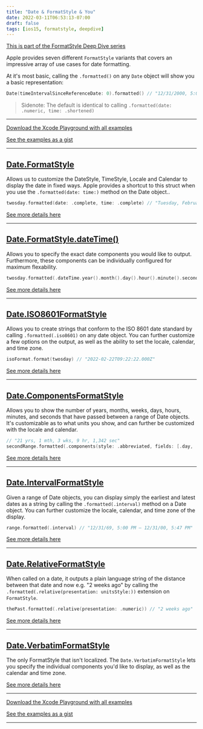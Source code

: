```yaml
---
title: "Date & FormatStyle & You"
date: 2022-03-11T06:53:13-07:00
draft: false
tags: [ios15, formatstyle, deepdive]
---
```


[This is part of the FormatStyle Deep Dive series](/posts/formatstyle-deep-dive)

Apple provides seven different `FormatStyle` variants that covers an impressive array of use cases for date formatting. 

At it's most basic, calling the `.formatted()` on any `Date` object will show you a basic representation: 

```Swift
Date(timeIntervalSinceReferenceDate: 0).formatted() // "12/31/2000, 5:00 PM"
```

> Sidenote: The default is identical to calling `.formatted(date: .numeric, time: .shortened)`

<hr>

[Download the Xcode Playground with all examples](https://github.com/brettohland/FormatStylesDeepDive/)

[See the examples as a gist](https://gist.github.com/brettohland/0bafc12c89143d5e493e349341b31e9e#file-date-formatting-swift)

<hr>

## [Date.FormatStyle](/posts/date-formatstyle)

Allows us to customize the DateStyle, TimeStyle, Locale and Calendar to display the date in fixed ways. Apple provides a shortcut to this struct when you use the `.formatted(date: time:)` method on the Date object..

```Swift
twosday.formatted(date: .complete, time: .complete) // "Tuesday, February 22, 2022, 2:22:22 AM MST"
```

[See more details here](/posts/date-formatstyle)

<hr>

## [Date.FormatStyle.dateTime()](/posts/date-formatstyledatetime)

Allows you to specify the exact date components you would like to output. Furthermore, these components can be individually configured for maximum flexability.

```Swift
twosday.formatted(.dateTime.year().month().day().hour().minute().second()) // "Feb 22, 2022, 2:22:22 AM"
````

[See more details here](/posts/date-formatstyledatetime)

<hr>

## [Date.ISO8601FormatStyle](/posts/date-iso8601formatstyle)

Allows you to create strings that conform to the ISO 8601 date standard by calling `.formatted(.iso8601)` on any date object.  You can further customize a few options on the output, as well as the ability to set the locale, calendar, and time zone.

```Swift
isoFormat.format(twosday) // "2022-02-22T09:22:22.000Z"
```

[See more details here](/posts/date-iso8601formatstyle)

<hr>

## [Date.ComponentsFormatStyle](/posts/date-componentformatstyle)

Allows you to show the number of years, months, weeks, days, hours, minutes, and seconds that have passed between a range of Date objects. It's customizable as to what units you show, and can further be customized with the locale and calendar.

```Swift
// "21 yrs, 1 mth, 3 wks, 9 hr, 1,342 sec"
secondRange.formatted(.components(style: .abbreviated, fields: [.day, .month, .year, .hour, .second, .week]))
```

[See more details here](/posts/date-componentformatstyle)

<hr>

## [Date.IntervalFormatStyle](/posts/date-intervalformatstyle)

Given a range of Date objects, you can display simply the earliest and latest dates as a string by calling the `.formatted(.interval)` method on a Date object. You can further customize the locale, calendar, and time zone of the display.

```Swift
range.formatted(.interval) // "12/31/69, 5:00 PM – 12/31/00, 5:47 PM"
```

[See more details here](/posts/date-intervalformatstyle)

<hr>

## [Date.RelativeFormatStyle](/posts/date-relativeformatstyle)

When called on a date, it outputs a plain language string of the distance between that date and now e.g. "2 weeks ago" by calling the `.formatted(.relative(presentation: unitsStyle:))` extension on `FormatStyle`.

```Swift
thePast.formatted(.relative(presentation: .numeric)) // "2 weeks ago"
````
[See more details here](/posts/date-relativeformatstyle)

<hr>

## [Date.VerbatimFormatStyle](/posts/date-verbatimformatstyle)

The only FormatStyle that isn't localized. The `Date.VerbatimFormatStyle` lets you specify the individual components you'd like to display, as well as the calendar and time zone.

[See more details here](/posts/date-verbatimformatstyle)

<hr>

[Download the Xcode Playground with all examples](https://github.com/brettohland/FormatStylesDeepDive/)

[See the examples as a gist](https://gist.github.com/brettohland/0bafc12c89143d5e493e349341b31e9e)

<hr>